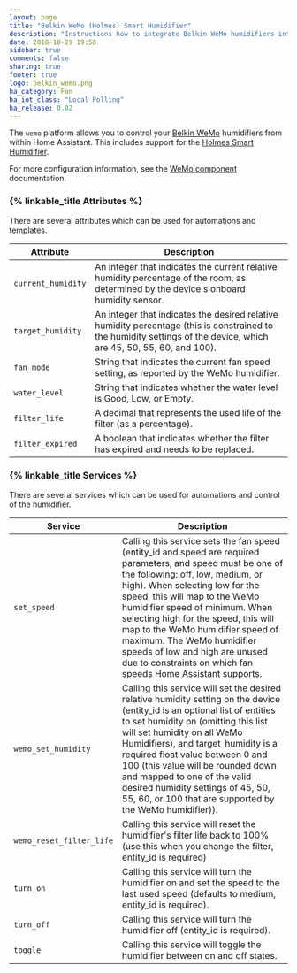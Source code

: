 ```yaml
---
layout: page
title: "Belkin WeMo (Holmes) Smart Humidifier"
description: "Instructions how to integrate Belkin WeMo humidifiers into Home Assistant."
date: 2018-10-29 19:58
sidebar: true
comments: false
sharing: true
footer: true
logo: belkin_wemo.png
ha_category: Fan
ha_iot_class: "Local Polling"
ha_release: 0.82
---
```



The `wemo` platform allows you to control your [Belkin WeMo](http://www.belkin.com/us/p/P-F7C027/) humidifiers from within Home Assistant. This includes support for the [Holmes Smart Humidifier](https://www.holmesproducts.com/wemo-humidifier.html).

For more configuration information, see the [WeMo component](/components/wemo/) documentation.

### {% linkable_title Attributes %}

There are several attributes which can be used for automations and templates.

| Attribute | Description |
| --------- | ----------- |
| `current_humidity` | An integer that indicates the current relative humidity percentage of the room, as determined by the device's onboard humidity sensor.
| `target_humidity` | An integer that indicates the desired relative humidity percentage (this is constrained to the humidity settings of the device, which are 45, 50, 55, 60, and 100).
| `fan_mode` | String that indicates the current fan speed setting, as reported by the WeMo humidifier.
| `water_level` | String that indicates whether the water level is Good, Low, or Empty.
| `filter_life` | A decimal that represents the used life of the filter (as a percentage).
| `filter_expired` | A boolean that indicates whether the filter has expired and needs to be replaced.

### {% linkable_title Services %}

There are several services which can be used for automations and control of the humidifier.

| Service | Description |
| --------- | ----------- |
| `set_speed` | Calling this service sets the fan speed (entity_id and speed are required parameters, and speed must be one of the following: off, low, medium, or high). When selecting low for the speed, this will map to the WeMo humidifier speed of minimum. When selecting high for the speed, this will map to the WeMo humidifier speed of maximum. The WeMo humidifier speeds of low and high are unused due to constraints on which fan speeds Home Assistant supports.
| `wemo_set_humidity` | Calling this service will set the desired relative humidity setting on the device (entity_id is an optional list of entities to set humidity on (omitting this list will set humidity on all WeMo Humidifiers), and target_humidity is a required float value between 0 and 100 (this value will be rounded down and mapped to one of the valid desired humidity settings of 45, 50, 55, 60, or 100 that are supported by the WeMo humidifier)).
| `wemo_reset_filter_life` | Calling this service will reset the humidifier's filter life back to 100% (use this when you change the filter, entity_id is required)
| `turn_on` | Calling this service will turn the humidifier on and set the speed to the last used speed (defaults to medium, entity_id is required).
| `turn_off` | Calling this service will turn the humidifier off (entity_id is required).
| `toggle` | Calling this service will toggle the humidifier between on and off states.
